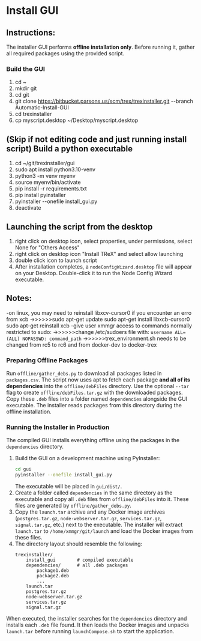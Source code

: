 # Install GUI

## Instructions:
The installer GUI performs **offline installation only**.
Before running it, gather all required packages using the provided script.

### Build the GUI
1. cd ~
2. mkdir git
3. cd git
4. git clone https://bitbucket.parsons.us/scm/trex/trexinstaller.git --branch Automatic-Install-GUI
5. cd trexinstaller
6. cp myscript.desktop ~/Desktop/myscript.desktop
## (Skip if not editing code and just running install script) Build a python executable
1. cd ~/git/trexinstaller/gui
2. sudo apt install python3.10-venv
3. python3 -m venv myenv 
4. source myenv/bin/activate 
5. pip install -r requirements.txt 
6. pip install pyinstaller 
7. pyinstaller --onefile install_gui.py 
8. deactivate
## Launching the script from the desktop
1. right click on desktop icon, select properties, under permissions, select None for "Others Access"
2. right click on desktop icon "Install TReX" and select allow launching
3. double click icon to launch script
4. After installation completes, a `nodeConfigWizard.desktop` file will appear
   on your Desktop. Double-click it to run the Node Config Wizard executable.

## Notes:
-on linux, you may need to reinstall libxcv-cursor0 if you encounter an erro from xcb
->>>>>>sudo apt-get update
        sudo apt-get install libxcb-cursor0
        sudo apt-get reinstall xcb
-give user xmmgr access to commands normally restricted to sudo:
->>>>>>change /etc/sudoers file with: `username ALL=(ALL) NOPASSWD: command_path`
->>>>>>trex_environment.sh needs to be changed from rc5 to rc6 and from docker-dev to docker-trex

### Preparing Offline Packages
Run `offline/gather_debs.py` to download all packages listed in `packages.csv`.
The script now uses apt to fetch each package **and all of its dependencies**
into the `offline/debFiles` directory. Use the optional `--tar` flag to create
`offline/debFiles.tar.gz` with the downloaded packages.
Copy these `.deb` files into a folder named `dependencies` alongside the GUI
executable. The installer reads packages from this directory during the offline
installation.

### Running the Installer in Production
The compiled GUI installs everything offline using the packages in the
`dependencies` directory.
1. Build the GUI on a development machine using PyInstaller:
   ```bash
   cd gui
   pyinstaller --onefile install_gui.py
   ```
   The executable will be placed in `gui/dist/`.
2. Create a folder called `dependencies` in the same directory as the
   executable and copy all `.deb` files from `offline/debFiles` into it. These
   files are generated by `offline/gather_debs.py`.
3. Copy the `launch.tar` archive and any Docker image archives
   (`postgres.tar.gz`, `node-webserver.tar.gz`, `services.tar.gz`,
   `signal.tar.gz`, etc.) next to the executable. The installer will extract
   `launch.tar` to `/home/xmmgr/git/launch` and load the Docker images from
   these files.
4. The directory layout should resemble the following:
   ```
   trexinstaller/
       install_gui        # compiled executable
       dependencies/      # all .deb packages
           package1.deb
           package2.deb
           ...
       launch.tar
       postgres.tar.gz
       node-webserver.tar.gz
       services.tar.gz
       signal.tar.gz
   ```

When executed, the installer searches for the `dependencies` directory and
installs each `.deb` file found. It then loads the Docker images and unpacks
`launch.tar` before running `launchCompose.sh` to start the application.
